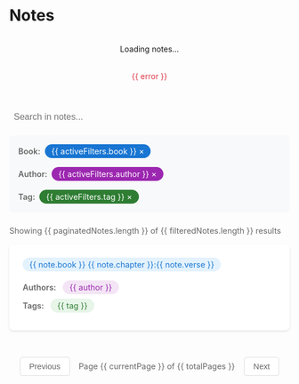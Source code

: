# Notes

<script setup>
import { ref, computed, onMounted } from 'vue'
import { useRouter } from 'vitepress'
import { getNotes } from '../.vitepress/api/notes'
import { useNotesStore } from '../.vitepress/theme/store/notesStore'

const router = useRouter()
const { activeFilters, currentPage, notes, setFilter, clearFilter, setPage, setNotes } = useNotesStore()

const loading = ref(true)
const error = ref(null)
const itemsPerPage = 10
const searchText = ref('')

const filteredNotes = computed(() => {
  let result = notes.value
  
  if (searchText.value) {
    const searchLower = searchText.value.toLowerCase()
    result = result.filter(note => 
      note.text.toLowerCase().includes(searchLower)
    )
  }
  
  if (activeFilters.value.book) {
    result = result.filter(note => note.book === activeFilters.value.book)
  }
  
  if (activeFilters.value.author) {
    result = result.filter(note => 
      Array.isArray(note.selectedAuthors) && 
      note.selectedAuthors.includes(activeFilters.value.author)
    )
  }
  
  if (activeFilters.value.tag) {
    result = result.filter(note => 
      Array.isArray(note.tags) && 
      note.tags.includes(activeFilters.value.tag)
    )
  }
  
  return result
})

const paginatedNotes = computed(() => {
  const startIndex = (currentPage.value - 1) * itemsPerPage
  const endIndex = startIndex + itemsPerPage
  return filteredNotes.value.slice(startIndex, endIndex)
})

const totalPages = computed(() => Math.ceil(filteredNotes.value.length / itemsPerPage))

const hasActiveFilters = computed(() => {
  return Object.values(activeFilters.value).some(value => value !== null) || searchText.value !== ''
})

function goToPage(newPage) {
  if (newPage >= 1 && newPage <= totalPages.value) {
    setPage(newPage)
  }
}

function toggleFilter(type, value) {
  if (activeFilters.value[type] === value) {
    clearFilter(type)
  } else {
    setFilter(type, value)
  }
}

function isFilterActive(type, value) {
  return activeFilters.value[type] === value
}

function goToNote(note) {
  const base64 = btoa(unescape(encodeURIComponent(JSON.stringify(note))))
    .replace(/\+/g, '-')
    .replace(/\//g, '_')
    .replace(/=+$/, '')
  router.go(`/notes/detail?data=${base64}`)
}

onMounted(async () => {
  try {
    const response = await getNotes()
    setNotes(response)
  } catch (err) {
    error.value = 'Failed to load notes'
  } finally {
    loading.value = false
  }
})
</script>

<div v-if="loading" class="loading">Loading notes...</div>
<div v-else-if="error" class="error">{{ error }}</div>
<div v-else class="notes-container">
  <div class="filters">
    <div class="search-box">
      <input 
        type="text" 
        v-model="searchText" 
        placeholder="Search in notes..." 
        class="search-input"
      />
    </div>
    <div v-if="hasActiveFilters" class="active-filters">
      <div v-if="activeFilters.book" class="filter-group">
        <span class="filter-label">Book:</span>
        <span class="chip book active" @click="clearFilter('book')">
          {{ activeFilters.book }} ×
        </span>
      </div>
      <div v-if="activeFilters.author" class="filter-group">
        <span class="filter-label">Author:</span>
        <span class="chip author active" @click="clearFilter('author')">
          {{ activeFilters.author }} ×
        </span>
      </div>
      <div v-if="activeFilters.tag" class="filter-group">
        <span class="filter-label">Tag:</span>
        <span class="chip tag active" @click="clearFilter('tag')">
          {{ activeFilters.tag }} ×
        </span>
      </div>
    </div>
  </div>

  <div class="results-info">
    Showing {{ paginatedNotes.length }} of {{ filteredNotes.length }} results
  </div>

  <div v-for="note in paginatedNotes" 
       :key="note.id" 
       class="note-item"
       @click="goToNote(note)"
       role="link"
       tabindex="0">
    <div class="content-row">
      <span class="chip book" 
            :class="{ active: isFilterActive('book', note.book) }" 
            @click.stop="toggleFilter('book', note.book)">
        {{ note.book }} {{ note.chapter }}:{{ note.verse }}
      </span>
      <div class="text" v-html="note.text"></div>
    </div>
    <div class="authors">
      <span class="label">Authors:</span>
      <span v-for="author in (Array.isArray(note.selectedAuthors) ? note.selectedAuthors : [])" 
            :key="author" 
            class="chip author"
            :class="{ active: isFilterActive('author', author) }"
            @click.stop="toggleFilter('author', author)">
        {{ author }}
      </span>
    </div>
    <div class="tags">
      <span class="label">Tags:</span>
      <span v-for="tag in (Array.isArray(note.tags) ? note.tags : [])" 
            :key="tag" 
            class="chip tag"
            :class="{ active: isFilterActive('tag', tag) }"
            @click.stop="toggleFilter('tag', tag)">
        {{ tag }}
      </span>
    </div>
  </div>
  
  <div v-if="totalPages > 1" class="pagination">
    <button :disabled="currentPage === 1" @click="goToPage(currentPage - 1)" class="page-button">Previous</button>
    <span class="page-info">Page {{ currentPage }} of {{ totalPages }}</span>
    <button :disabled="currentPage === totalPages" @click="goToPage(currentPage + 1)" class="page-button">Next</button>
  </div>
</div>

<style scoped>
.notes-container { margin: 2rem 0; }
.loading, .error { padding: 1rem; text-align: center; }
.error { color: #dc3545; }

.active-filters {
  display: flex;
  flex-wrap: wrap;
  gap: 1rem;
  margin-bottom: 1.5rem;
  padding: 1rem;
  background: #f8f9fa;
  border-radius: 8px;
}

.filter-group {
  display: flex;
  align-items: center;
  gap: 0.5rem;
}

.filter-label {
  font-size: 0.9rem;
  color: #666;
  font-weight: 600;
}

.results-info {
  margin-bottom: 1rem;
  font-size: 0.9rem;
  color: #666;
}

.note-item { 
  background: #ffffff; 
  border-radius: 8px; 
  padding: 1.5rem; 
  margin-bottom: 1rem; 
  box-shadow: 0 2px 4px rgba(0, 0, 0, 0.1);
  cursor: pointer;
  transition: transform 0.2s ease, box-shadow 0.2s ease;
}

.note-item:hover {
  transform: translateY(-2px);
  box-shadow: 0 4px 8px rgba(0, 0, 0, 0.1);
}

.note-item:focus {
  outline: 2px solid #1976d2;
  outline-offset: 2px;
}

.content-row { display: flex; gap: 1rem; align-items: baseline; margin-bottom: 1rem; }
.text { line-height: 1.6; color: #333; flex: 1; }
.authors, .tags { font-size: 0.9rem; color: #666; margin-bottom: 0.5rem; }
.authors { margin-bottom: 0.5rem; }
.label { font-weight: 600; margin-right: 0.5rem; }

.chip {
  display: inline-flex;
  align-items: center;
  padding: 0.25rem 0.75rem;
  border-radius: 16px;
  cursor: pointer;
  font-size: 0.9rem;
  margin-right: 0.5rem;
  transition: all 0.2s ease;
}

.chip.book {
  background-color: #e3f2fd;
  color: #1976d2;
}

.chip.book:hover, .chip.book.active {
  background-color: #1976d2;
  color: white;
}

.chip.author {
  background-color: #f3e5f5;
  color: #9c27b0;
}

.chip.author:hover, .chip.author.active {
  background-color: #9c27b0;
  color: white;
}

.chip.tag {
  background-color: #e8f5e9;
  color: #2e7d32;
}

.chip.tag:hover, .chip.tag.active {
  background-color: #2e7d32;
  color: white;
}

.pagination { display: flex; justify-content: center; align-items: center; gap: 1rem; margin-top: 2rem; padding: 1rem; }
.page-info { font-size: 0.9rem; color: #666; }
.page-button { padding: 0.5rem 1rem; border: 1px solid #ddd; background: white; border-radius: 4px; cursor: pointer; color: #666; font-size: 0.9rem; }
.page-button:hover:not(:disabled) { background: #f5f5f5; }
.page-button:disabled { opacity: 0.5; cursor: not-allowed; }

.search-box {
  margin-bottom: 1rem;
  width: 100%;
}

.search-input {
  width: 100%;
  padding: 0.5rem;
  border: 1px solid var(--vp-c-divider);
  border-radius: 4px;
  font-size: 1rem;
  background: var(--vp-c-bg);
  color: var(--vp-c-text-1);
}

.search-input:focus {
  outline: none;
  border-color: var(--vp-c-brand);
}
</style>
